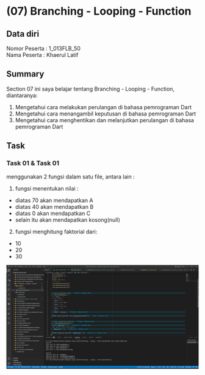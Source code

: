 # (07) Branching - Looping - Function
## Data diri 
Nomor Peserta : 1_013FLB_50  <br />
Nama Peserta : Khaerul Latif

## Summary 
Section 07 ini saya belajar tentang Branching - Looping - Function, diantaranya:
1. Mengetahui cara melakukan perulangan di bahasa pemrograman Dart
2. Mengetahui cara menangambil keputusan di bahasa pemrograman Dart
3. Mengetahui cara menghentikan dan melanjutkan perulangan di bahasa pemrograman Dart

## Task
### Task 01 & Task 01
menggunakan 2 fungsi dalam satu file, antara lain :
1. fungsi menentukan nilai :
- diatas 70 akan mendapatkan A
- diatas 40 akan mendapatkan B
- diatas 0 akan mendapatkan C 
- selain itu akan mendapatkan kosong(null)

2. fungsi menghitung faktorial dari:
- 10
- 20
- 30

![imgTask01&Task02](/07_Branching%20-%20Looping%20-%20Function/screenshoot//Task01-Task02.png)